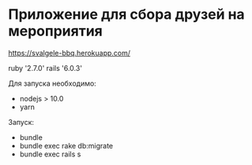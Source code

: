 # Приложение для сбора друзей на мероприятия

https://svalgele-bbq.herokuapp.com/

ruby '2.7.0'
rails '6.0.3'

Для запуска необходимо:
  * nodejs > 10.0
  * yarn
  
Запуск:
  * bundle
  * bundle exec rake db:migrate
  * bundle exec rails s
 
